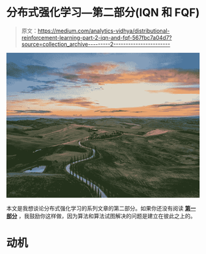 # 分布式强化学习—第二部分(IQN 和 FQF)

> 原文：<https://medium.com/analytics-vidhya/distributional-reinforcement-learning-part-2-iqn-and-fqf-567fbc7a04d7?source=collection_archive---------2----------------------->

![](img/19ae15f2942d8286a1c66d1b1c45b893.png)

本文是我想谈论分布式强化学习的系列文章的第二部分。如果你还没有阅读 [**第一部分**](/analytics-vidhya/distributional-reinforcement-learning-part-1-c51-and-qr-dqn-a04c96a258dc) ，我鼓励你这样做，因为算法和算法试图解决的问题是建立在彼此之上的。

# **动机**
